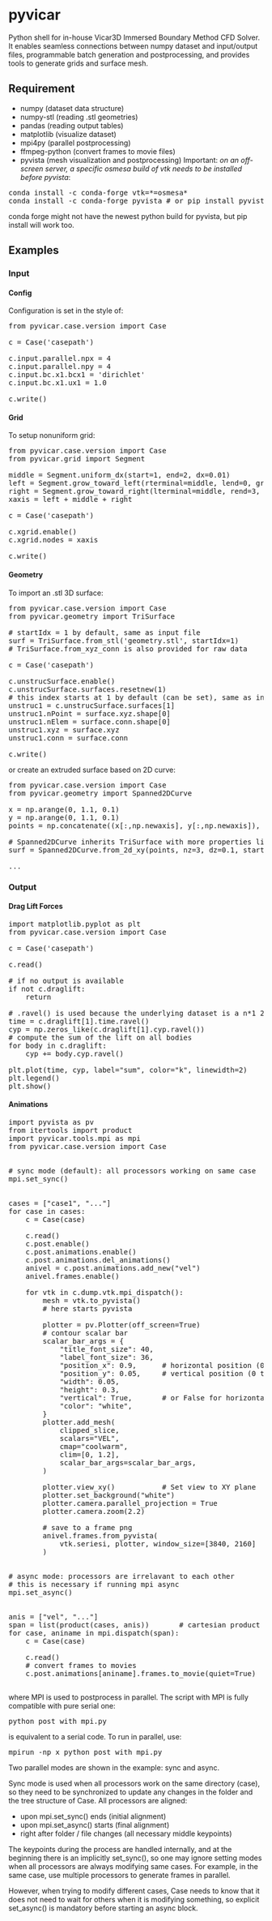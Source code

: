 # pyvicar
Python shell for in-house Vicar3D Immersed Boundary Method CFD Solver. 
It enables seamless connections between numpy dataset and input/output files, 
programmable batch generation and postprocessing,
and provides tools to generate grids and surface mesh.


## Requirement
- numpy (dataset data structure)
- numpy-stl (reading .stl geometries)
- pandas (reading output tables)
- matplotlib (visualize dataset)
- mpi4py (parallel postprocessing)
- ffmpeg-python (convert frames to movie files)
- pyvista (mesh visualization and postprocessing) Important:
*on an off-screen server, 
a specific osmesa build of vtk needs to be installed before pyvista*:
<pre>
conda install -c conda-forge vtk=*=osmesa*
conda install -c conda-forge pyvista # or pip install pyvista
</pre>
conda forge might not have the newest python build for pyvista, 
but pip install will work too.


## Examples

### Input

#### Config

Configuration is set in the style of:
<pre>
from pyvicar.case.version import Case

c = Case('casepath')

c.input.parallel.npx = 4
c.input.parallel.npy = 4
c.input.bc.x1.bcx1 = 'dirichlet'
c.input.bc.x1.ux1 = 1.0

c.write()
</pre>

#### Grid

To setup nonuniform grid:
<pre>
from pyvicar.case.version import Case
from pyvicar.grid import Segment

middle = Segment.uniform_dx(start=1, end=2, dx=0.01)
left = Segment.grow_toward_left(rterminal=middle, lend=0, growthrate=1.05)
right = Segment.grow_toward_right(lterminal=middle, rend=3, growthrate=1.05)
xaxis = left + middle + right

c = Case('casepath')

c.xgrid.enable()
c.xgrid.nodes = xaxis

c.write()
</pre>

#### Geometry

To import an .stl 3D surface:
<pre>
from pyvicar.case.version import Case
from pyvicar.geometry import TriSurface

# startIdx = 1 by default, same as input file
surf = TriSurface.from_stl('geometry.stl', startIdx=1)
# TriSurface.from_xyz_conn is also provided for raw data

c = Case('casepath')

c.unstrucSurface.enable()
c.unstrucSurface.surfaces.resetnew(1)
# this index starts at 1 by default (can be set), same as input file
unstruc1 = c.unstrucSurface.surfaces[1]
unstruc1.nPoint = surface.xyz.shape[0]
unstruc1.nElem = surface.conn.shape[0]
unstruc1.xyz = surface.xyz
unstruc1.conn = surface.conn

c.write()
</pre>

or create an extruded surface based on 2D curve:
<pre>
from pyvicar.case.version import Case
from pyvicar.geometry import Spanned2DCurve

x = np.arange(0, 1.1, 0.1)
y = np.arange(0, 1.1, 0.1)
points = np.concatenate((x[:,np.newaxis], y[:,np.newaxis]), axis=1)

# Spanned2DCurve inherits TriSurface with more properties like nz
surf = Spanned2DCurve.from_2d_xy(points, nz=3, dz=0.1, startIdx=1)

...
</pre>


### Output

#### Drag Lift Forces
<pre>
import matplotlib.pyplot as plt
from pyvicar.case.version import Case

c = Case('casepath')

c.read()

# if no output is available
if not c.draglift:
    return

# .ravel() is used because the underlying dataset is a n*1 2d array
time = c.draglift[1].time.ravel()
cyp = np.zeros_like(c.draglift[1].cyp.ravel())
# compute the sum of the lift on all bodies
for body in c.draglift:
    cyp += body.cyp.ravel()

plt.plot(time, cyp, label="sum", color="k", linewidth=2)
plt.legend()
plt.show()
</pre>

#### Animations
<pre>
import pyvista as pv
from itertools import product
import pyvicar.tools.mpi as mpi
from pyvicar.case.version import Case


# sync mode (default): all processors working on same case
mpi.set_sync()


cases = ["case1", "..."]
for case in cases:
    c = Case(case)

    c.read()
    c.post.enable()
    c.post.animations.enable()
    c.post.animations.del_animations()
    anivel = c.post.animations.add_new("vel")
    anivel.frames.enable()

    for vtk in c.dump.vtk.mpi_dispatch():
        mesh = vtk.to_pyvista()
        # here starts pyvista

        plotter = pv.Plotter(off_screen=True)
        # contour scalar bar
        scalar_bar_args = {
            "title_font_size": 40,
            "label_font_size": 36,
            "position_x": 0.9,      # horizontal position (0 to 1)
            "position_y": 0.05,     # vertical position (0 to 1)
            "width": 0.05,
            "height": 0.3,
            "vertical": True,       # or False for horizontal bar
            "color": "white",
        }
        plotter.add_mesh(
            clipped_slice,
            scalars="VEL",
            cmap="coolwarm",
            clim=[0, 1.2],
            scalar_bar_args=scalar_bar_args,
        )

        plotter.view_xy()           # Set view to XY plane
        plotter.set_background("white")
        plotter.camera.parallel_projection = True
        plotter.camera.zoom(2.2)

        # save to a frame png
        anivel.frames.from_pyvista(
            vtk.seriesi, plotter, window_size=[3840, 2160]
        )


# async mode: processors are irrelavant to each other
# this is necessary if running mpi async
mpi.set_async()


anis = ["vel", "..."]
span = list(product(cases, anis))       # cartesian product (flatten nested loops)
for case, aniname in mpi.dispatch(span):
    c = Case(case)

    c.read()
    # convert frames to movies
    c.post.animations[aniname].frames.to_movie(quiet=True)

</pre>
where MPI is used to postprocess in parallel. 
The script with MPI is fully compatible with pure serial one:
<pre>
python post_with_mpi.py
</pre>
is equivalent to a serial code. To run in parallel, use:
<pre>
mpirun -np x python post_with_mpi.py
</pre>

Two parallel modes are shown in the example: sync and async.

Sync mode is used when all processors work on the same directory (case), 
so they need to be synchronized to update any changes in the folder 
and the tree structure of Case.
All processors are aligned: 

- upon mpi.set_sync() ends (initial alignment)
- upon mpi.set_async() starts (final alignment)
- right after folder / file changes (all necessary middle keypoints)

The keypoints during the process are handled internally, 
and at the beginning there is an implicitly set_sync(),
so one may ignore setting modes when all processors are always modifying same cases.
For example, in the same case, use multiple processors to generate frames in parallel.

However, when trying to modify different cases, Case needs to know that it does not need to 
wait for others when it is modifying something, so explicit set_async() is mandatory
before starting an async block.



